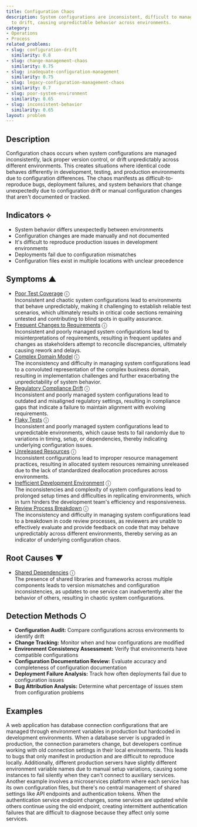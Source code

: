 ```yaml
---
title: Configuration Chaos
description: System configurations are inconsistent, difficult to manage, and prone
  to drift, causing unpredictable behavior across environments.
category:
- Operations
- Process
related_problems:
- slug: configuration-drift
  similarity: 0.8
- slug: change-management-chaos
  similarity: 0.75
- slug: inadequate-configuration-management
  similarity: 0.75
- slug: legacy-configuration-management-chaos
  similarity: 0.7
- slug: poor-system-environment
  similarity: 0.65
- slug: inconsistent-behavior
  similarity: 0.65
layout: problem
---
```


## Description

Configuration chaos occurs when system configurations are managed inconsistently, lack proper version control, or drift unpredictably across different environments. This creates situations where identical code behaves differently in development, testing, and production environments due to configuration differences. The chaos manifests as difficult-to-reproduce bugs, deployment failures, and system behaviors that change unexpectedly due to configuration drift or manual configuration changes that aren't documented or tracked.

## Indicators ⟡

- System behavior differs unexpectedly between environments
- Configuration changes are made manually and not documented
- It's difficult to reproduce production issues in development environments
- Deployments fail due to configuration mismatches
- Configuration files exist in multiple locations with unclear precedence

## Symptoms ▲
- [Poor Test Coverage](poor-test-coverage.md) <span class="info-tooltip" title="Confidence: 0.416, Strength: 0.645">ⓘ</span>
<br/>  Inconsistent and chaotic system configurations lead to environments that behave unpredictably, making it challenging to establish reliable test scenarios, which ultimately results in critical code sections remaining untested and contributing to blind spots in quality assurance.
- [Frequent Changes to Requirements](frequent-changes-to-requirements.md) <span class="info-tooltip" title="Confidence: 0.414, Strength: 0.609">ⓘ</span>
<br/>  Inconsistent and poorly managed system configurations lead to misinterpretations of requirements, resulting in frequent updates and changes as stakeholders attempt to reconcile discrepancies, ultimately causing rework and delays.
- [Complex Domain Model](complex-domain-model.md) <span class="info-tooltip" title="Confidence: 0.385, Strength: 0.607">ⓘ</span>
<br/>  The inconsistency and difficulty in managing system configurations lead to a convoluted representation of the complex business domain, resulting in implementation challenges and further exacerbating the unpredictability of system behavior.
- [Regulatory Compliance Drift](regulatory-compliance-drift.md) <span class="info-tooltip" title="Confidence: 0.356, Strength: 0.604">ⓘ</span>
<br/>  Inconsistent and poorly managed system configurations lead to outdated and misaligned regulatory settings, resulting in compliance gaps that indicate a failure to maintain alignment with evolving requirements.
- [Flaky Tests](flaky-tests.md) <span class="info-tooltip" title="Confidence: 0.347, Strength: 0.660">ⓘ</span>
<br/>  Inconsistent and poorly managed system configurations lead to unpredictable environments, which cause tests to fail randomly due to variations in timing, setup, or dependencies, thereby indicating underlying configuration issues.
- [Unreleased Resources](unreleased-resources.md) <span class="info-tooltip" title="Confidence: 0.314, Strength: 0.590">ⓘ</span>
<br/>  Inconsistent configurations lead to improper resource management practices, resulting in allocated system resources remaining unreleased due to the lack of standardized deallocation procedures across environments.
- [Inefficient Development Environment](inefficient-development-environment.md) <span class="info-tooltip" title="Confidence: 0.310, Strength: 0.568">ⓘ</span>
<br/>  The inconsistencies and complexity of system configurations lead to prolonged setup times and difficulties in replicating environments, which in turn hinders the development team's efficiency and responsiveness.
- [Review Process Breakdown](review-process-breakdown.md) <span class="info-tooltip" title="Confidence: 0.307, Strength: 0.527">ⓘ</span>
<br/>  The inconsistency and difficulty in managing system configurations lead to a breakdown in code review processes, as reviewers are unable to effectively evaluate and provide feedback on code that may behave unpredictably across different environments, thereby serving as an indicator of underlying configuration chaos.

## Root Causes ▼
- [Shared Dependencies](shared-dependencies.md) <span class="info-tooltip" title="Confidence: 0.326, Strength: 0.932">ⓘ</span>
<br/>  The presence of shared libraries and frameworks across multiple components leads to version mismatches and configuration inconsistencies, as updates to one service can inadvertently alter the behavior of others, resulting in chaotic system configurations.

## Detection Methods ○

- **Configuration Audit:** Compare configurations across environments to identify drift
- **Change Tracking:** Monitor when and how configurations are modified
- **Environment Consistency Assessment:** Verify that environments have compatible configurations
- **Configuration Documentation Review:** Evaluate accuracy and completeness of configuration documentation
- **Deployment Failure Analysis:** Track how often deployments fail due to configuration issues
- **Bug Attribution Analysis:** Determine what percentage of issues stem from configuration problems

## Examples

A web application has database connection configurations that are managed through environment variables in production but hardcoded in development environments. When a database server is upgraded in production, the connection parameters change, but developers continue working with old connection settings in their local environments. This leads to bugs that only manifest in production and are difficult to reproduce locally. Additionally, different production servers have slightly different environment variable names due to manual setup variations, causing some instances to fail silently when they can't connect to auxiliary services. Another example involves a microservices platform where each service has its own configuration files, but there's no central management of shared settings like API endpoints and authentication tokens. When the authentication service endpoint changes, some services are updated while others continue using the old endpoint, creating intermittent authentication failures that are difficult to diagnose because they affect only some services.

